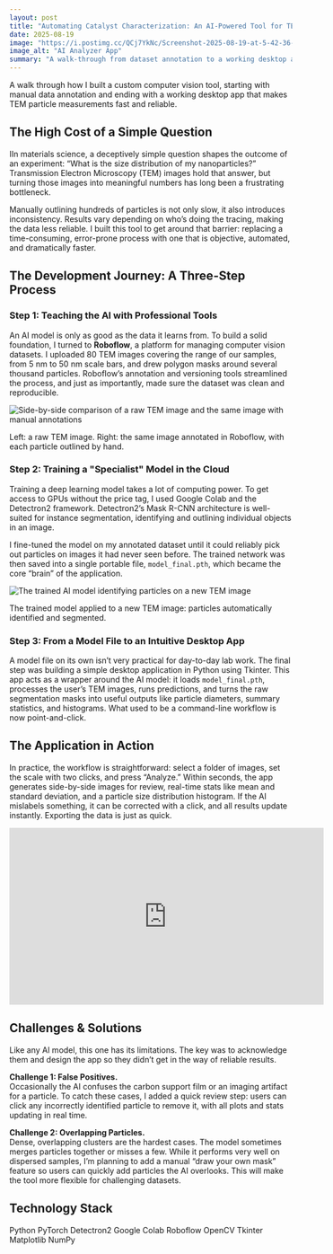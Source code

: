 ```yaml
---
layout: post
title: "Automating Catalyst Characterization: An AI-Powered Tool for TEM Particle Size Analysis"
date: 2025-08-19
image: "https://i.postimg.cc/QCj7YkNc/Screenshot-2025-08-19-at-5-42-36-PM.png"
image_alt: "AI Analyzer App"
summary: "A walk-through from dataset annotation to a working desktop app for TEM particle measurements."
---
```





A walk through how I built a custom computer vision tool, starting with manual data annotation and ending with a working desktop app that makes TEM particle measurements fast and reliable.

## The High Cost of a Simple Question

IIn materials science, a deceptively simple question shapes the outcome of an experiment: “What is the size distribution of my nanoparticles?” Transmission Electron Microscopy (TEM) images hold that answer, but turning those images into meaningful numbers has long been a frustrating bottleneck.

Manually outlining hundreds of particles is not only slow, it also introduces inconsistency. Results vary depending on who’s doing the tracing, making the data less reliable. I built this tool to get around that barrier: replacing a time-consuming, error-prone process with one that is objective, automated, and dramatically faster.

## The Development Journey: A Three-Step Process

### Step 1: Teaching the AI with Professional Tools

An AI model is only as good as the data it learns from. To build a solid foundation, I turned to **Roboflow**, a platform for managing computer vision datasets. I uploaded 80 TEM images covering the range of our samples, from 5 nm to 50 nm scale bars, and drew polygon masks around several thousand particles. Roboflow’s annotation and versioning tools streamlined the process, and just as importantly, made sure the dataset was clean and reproducible.



<img src="https://i.postimg.cc/L43Vph1x/Annotated-data.png" alt="Side-by-side comparison of a raw TEM image and the same image with manual annotations" class="rounded-lg border">
<p class="image-caption">Left: a raw TEM image. Right: the same image annotated in Roboflow, with each particle outlined by hand.</p>

### Step 2: Training a "Specialist" Model in the Cloud

Training a deep learning model takes a lot of computing power. To get access to GPUs without the price tag, I used Google Colab and the Detectron2 framework. Detectron2’s Mask R-CNN architecture is well-suited for instance segmentation, identifying and outlining individual objects in an image.

I fine-tuned the model on my annotated dataset until it could reliably pick out particles on images it had never seen before. The trained network was then saved into a single portable file, `model_final.pth`, which became the core “brain” of the application.

<img src="https://i.postimg.cc/1XmwtcqJ/model-predicted-data.png" alt="The trained AI model identifying particles on a new TEM image" class="rounded-lg border">
<p class="image-caption">The trained model applied to a new TEM image: particles automatically identified and segmented.</p>

### Step 3: From a Model File to an Intuitive Desktop App

A model file on its own isn’t very practical for day-to-day lab work. The final step was building a simple desktop application in Python using Tkinter. This app acts as a wrapper around the AI model: it loads `model_final.pth`, processes the user’s TEM images, runs predictions, and turns the raw segmentation masks into useful outputs like particle diameters, summary statistics, and histograms. What used to be a command-line workflow is now point-and-click.

## The Application in Action

In practice, the workflow is straightforward: select a folder of images, set the scale with two clicks, and press “Analyze.” Within seconds, the app generates side-by-side images for review, real-time stats like mean and standard deviation, and a particle size distribution histogram. If the AI mislabels something, it can be corrected with a click, and all results update instantly. Exporting the data is just as quick.

<iframe width="560" height="315" 
  src="https://www.youtube.com/embed/CMIcvvrr1Os?si=Hh0Pfk-wD5tQF4oS"
  title="YouTube video player"
  frameborder="0" 
  allow="accelerometer; autoplay; clipboard-write; encrypted-media; gyroscope; picture-in-picture; web-share" 
  referrerpolicy="strict-origin-when-cross-origin" 
  allowfullscreen>
</iframe>

## Challenges & Solutions

Like any AI model, this one has its limitations. The key was to acknowledge them and design the app so they didn’t get in the way of reliable results.

**Challenge 1: False Positives.**  
Occasionally the AI confuses the carbon support film or an imaging artifact for a particle. To catch these cases, I added a quick review step: users can click any incorrectly identified particle to remove it, with all plots and stats updating in real time.

**Challenge 2: Overlapping Particles.**  
Dense, overlapping clusters are the hardest cases. The model sometimes merges particles together or misses a few. While it performs very well on dispersed samples, I’m planning to add a manual “draw your own mask” feature so users can quickly add particles the AI overlooks. This will make the tool more flexible for challenging datasets.

## Technology Stack

<div class="flex flex-wrap">
  <span class="tag">Python</span>
  <span class="tag">PyTorch</span>
  <span class="tag">Detectron2</span>
  <span class="tag">Google Colab</span>
  <span class="tag">Roboflow</span>
  <span class="tag">OpenCV</span>
  <span class="tag">Tkinter</span>
  <span class="tag">Matplotlib</span>
  <span class="tag">NumPy</span>
</div>

